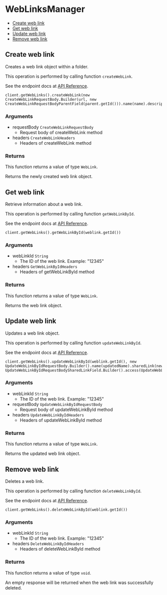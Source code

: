 # WebLinksManager


- [Create web link](#create-web-link)
- [Get web link](#get-web-link)
- [Update web link](#update-web-link)
- [Remove web link](#remove-web-link)

## Create web link

Creates a web link object within a folder.

This operation is performed by calling function `createWebLink`.

See the endpoint docs at
[API Reference](https://developer.box.com/reference/post-web-links/).

<!-- sample post_web_links -->
```
client.getWebLinks().createWebLink(new CreateWebLinkRequestBody.Builder(url, new CreateWebLinkRequestBodyParentField(parent.getId())).name(name).description(description).build())
```

### Arguments

- requestBody `CreateWebLinkRequestBody`
  - Request body of createWebLink method
- headers `CreateWebLinkHeaders`
  - Headers of createWebLink method


### Returns

This function returns a value of type `WebLink`.

Returns the newly created web link object.


## Get web link

Retrieve information about a web link.

This operation is performed by calling function `getWebLinkById`.

See the endpoint docs at
[API Reference](https://developer.box.com/reference/get-web-links-id/).

<!-- sample get_web_links_id -->
```
client.getWebLinks().getWebLinkById(weblink.getId())
```

### Arguments

- webLinkId `String`
  - The ID of the web link. Example: "12345"
- headers `GetWebLinkByIdHeaders`
  - Headers of getWebLinkById method


### Returns

This function returns a value of type `WebLink`.

Returns the web link object.


## Update web link

Updates a web link object.

This operation is performed by calling function `updateWebLinkById`.

See the endpoint docs at
[API Reference](https://developer.box.com/reference/put-web-links-id/).

<!-- sample put_web_links_id -->
```
client.getWebLinks().updateWebLinkById(weblink.getId(), new UpdateWebLinkByIdRequestBody.Builder().name(updatedName).sharedLink(new UpdateWebLinkByIdRequestBodySharedLinkField.Builder().access(UpdateWebLinkByIdRequestBodySharedLinkAccessField.OPEN).password(password).build()).build())
```

### Arguments

- webLinkId `String`
  - The ID of the web link. Example: "12345"
- requestBody `UpdateWebLinkByIdRequestBody`
  - Request body of updateWebLinkById method
- headers `UpdateWebLinkByIdHeaders`
  - Headers of updateWebLinkById method


### Returns

This function returns a value of type `WebLink`.

Returns the updated web link object.


## Remove web link

Deletes a web link.

This operation is performed by calling function `deleteWebLinkById`.

See the endpoint docs at
[API Reference](https://developer.box.com/reference/delete-web-links-id/).

<!-- sample delete_web_links_id -->
```
client.getWebLinks().deleteWebLinkById(weblink.getId())
```

### Arguments

- webLinkId `String`
  - The ID of the web link. Example: "12345"
- headers `DeleteWebLinkByIdHeaders`
  - Headers of deleteWebLinkById method


### Returns

This function returns a value of type `void`.

An empty response will be returned when the web link
was successfully deleted.


